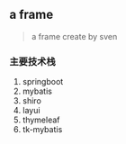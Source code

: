 ## a frame

> a frame create by sven

### 主要技术栈
1. springboot
2. mybatis
3. shiro
4. layui
5. thymeleaf
6. tk-mybatis

